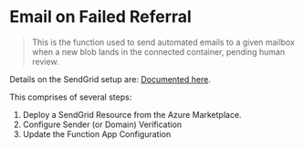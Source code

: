 # Email on Failed Referral

> This is the function used to send automated emails to a given mailbox when a new blob lands in the connected container, pending human review.

Details on the SendGrid setup are: [Documented here](https://docs.microsoft.com/en-us/azure/azure-functions/functions-bindings-sendgrid?tabs=javascript).

This comprises of several steps:

1. Deploy a SendGrid Resource from the Azure Marketplace.
2. Configure Sender (or Domain) Verification
3. Update the Function App Configuration
